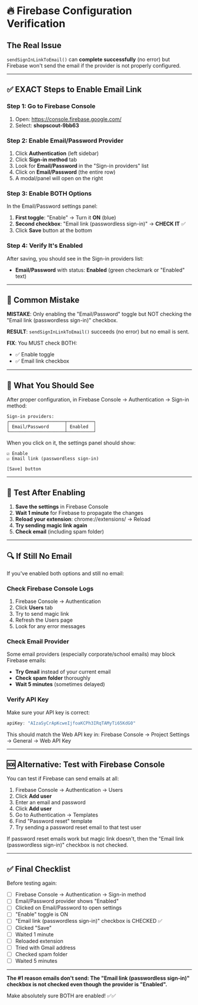 # 🔥 Firebase Configuration Verification

## The Real Issue

`sendSignInLinkToEmail()` can **complete successfully** (no error) but Firebase won't send the email if the provider is not properly configured.

---

## ✅ EXACT Steps to Enable Email Link

### Step 1: Go to Firebase Console

1. Open: https://console.firebase.google.com/
2. Select: **shopscout-9bb63**

### Step 2: Enable Email/Password Provider

1. Click **Authentication** (left sidebar)
2. Click **Sign-in method** tab
3. Look for **Email/Password** in the "Sign-in providers" list
4. Click on **Email/Password** (the entire row)
5. A modal/panel will open on the right

### Step 3: Enable BOTH Options

In the Email/Password settings panel:

1. **First toggle**: "Enable" → Turn it **ON** (blue)
2. **Second checkbox**: "Email link (passwordless sign-in)" → **CHECK IT** ✅
3. Click **Save** button at the bottom

### Step 4: Verify It's Enabled

After saving, you should see in the Sign-in providers list:
- **Email/Password** with status: **Enabled** (green checkmark or "Enabled" text)

---

## 🎯 Common Mistake

**MISTAKE**: Only enabling the "Email/Password" toggle but NOT checking the "Email link (passwordless sign-in)" checkbox.

**RESULT**: `sendSignInLinkToEmail()` succeeds (no error) but no email is sent.

**FIX**: You MUST check BOTH:
- ✅ Enable toggle
- ✅ Email link checkbox

---

## 📸 What You Should See

After proper configuration, in Firebase Console → Authentication → Sign-in method:

```
Sign-in providers:
┌─────────────────────┬──────────┐
│ Email/Password      │ Enabled  │
└─────────────────────┴──────────┘
```

When you click on it, the settings panel should show:
```
☑ Enable
☑ Email link (passwordless sign-in)

[Save] button
```

---

## 🧪 Test After Enabling

1. **Save the settings** in Firebase Console
2. **Wait 1 minute** for Firebase to propagate the changes
3. **Reload your extension**: chrome://extensions/ → Reload
4. **Try sending magic link again**
5. **Check email** (including spam folder)

---

## 🔍 If Still No Email

If you've enabled both options and still no email:

### Check Firebase Console Logs

1. Firebase Console → Authentication
2. Click **Users** tab
3. Try to send magic link
4. Refresh the Users page
5. Look for any error messages

### Check Email Provider

Some email providers (especially corporate/school emails) may block Firebase emails:

- **Try Gmail** instead of your current email
- **Check spam folder** thoroughly
- **Wait 5 minutes** (sometimes delayed)

### Verify API Key

Make sure your API key is correct:
```javascript
apiKey: "AIzaSyCrApKcweIjfoaKCPh3IRqTAMyTi65KdG0"
```

This should match the Web API key in:
Firebase Console → Project Settings → General → Web API Key

---

## 🆘 Alternative: Test with Firebase Console

You can test if Firebase can send emails at all:

1. Firebase Console → Authentication → Users
2. Click **Add user**
3. Enter an email and password
4. Click **Add user**
5. Go to Authentication → Templates
6. Find "Password reset" template
7. Try sending a password reset email to that test user

If password reset emails work but magic link doesn't, then the "Email link (passwordless sign-in)" checkbox is not checked.

---

## ✅ Final Checklist

Before testing again:

- [ ] Firebase Console → Authentication → Sign-in method
- [ ] Email/Password provider shows "Enabled"
- [ ] Clicked on Email/Password to open settings
- [ ] "Enable" toggle is ON
- [ ] "Email link (passwordless sign-in)" checkbox is CHECKED ✅
- [ ] Clicked "Save"
- [ ] Waited 1 minute
- [ ] Reloaded extension
- [ ] Tried with Gmail address
- [ ] Checked spam folder
- [ ] Waited 5 minutes

---

**The #1 reason emails don't send: The "Email link (passwordless sign-in)" checkbox is not checked even though the provider is "Enabled".** 

Make absolutely sure BOTH are enabled! ✅✅
